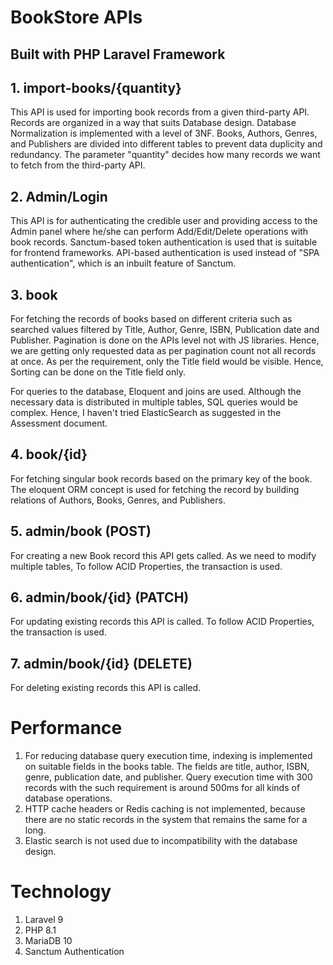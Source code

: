 # BookStore APIs
## Built with PHP Laravel Framework

## 1. import-books/{quantity}

This API is used for importing book records from a given third-party API. Records are organized in a way that suits Database design. Database Normalization is implemented with a level of 3NF. Books, Authors, Genres, and Publishers are divided into different tables to prevent data duplicity and redundancy. The parameter "quantity" decides how many records we want to fetch from the third-party API.

## 2. Admin/Login

This API is for authenticating the credible user and providing access to the Admin panel where he/she can perform Add/Edit/Delete operations with book records. Sanctum-based token authentication is used that is suitable for frontend frameworks. API-based authentication is used instead of "SPA authentication", which is an inbuilt feature of Sanctum.

## 3. book

For fetching the records of books based on different criteria such as searched values filtered by Title, Author, Genre, ISBN, Publication date and Publisher. Pagination is done on the APIs level not with JS libraries. Hence, we are getting only requested data as per pagination count not all records at once. As per the requirement, only the Title field would be visible. Hence, Sorting can be done on the Title field only.

For queries to the database, Eloquent and joins are used. Although the necessary data is distributed in multiple tables, SQL queries would be complex. Hence, I haven't tried ElasticSearch as suggested in the Assessment document.
## 4. book/{id}

For fetching singular book records based on the primary key of the book. The eloquent ORM concept is used for fetching the record by building relations of Authors, Books, Genres, and Publishers.

## 5. admin/book (POST)

For creating a new Book record this API gets called. As we need to modify multiple tables, To follow ACID Properties, the transaction is used.

## 6. admin/book/{id} (PATCH)

For updating existing records this API is called. To follow ACID Properties, the transaction is used.

## 7. admin/book/{id} (DELETE)

For deleting existing records this API is called.


# Performance

1. For reducing database query execution time, indexing is implemented on suitable fields in the books table. The fields are title, author, ISBN, genre, publication date, and publisher. Query execution time with 300 records with the such requirement is around 500ms for all kinds of database operations.
2. HTTP cache headers or Redis caching is not implemented, because there are no static records in the system that remains the same for a long.
3. Elastic search is not used due to incompatibility with the database design.

# Technology

1. Laravel 9
2. PHP 8.1
3. MariaDB 10
4. Sanctum Authentication
